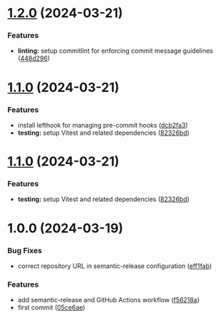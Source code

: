 # [1.2.0](https://github.com/amalv/web-widget/compare/v1.1.0...v1.2.0) (2024-03-21)


### Features

* **linting:** setup commitlint for enforcing commit message guidelines ([448d296](https://github.com/amalv/web-widget/commit/448d296cdc7839ddced4ac7699b43215c38125e3))

# [1.1.0](https://github.com/amalv/web-widget/compare/v1.0.0...v1.1.0) (2024-03-21)


### Features

* install lefthook for managing pre-commit hooks ([dcb2fa3](https://github.com/amalv/web-widget/commit/dcb2fa3046a718f67a75174407a587b07c8b8c76))
* **testing:** setup Vitest and related dependencies ([82326bd](https://github.com/amalv/web-widget/commit/82326bd047e4f0eec50dfd113faffb26e91dd1fc))

# [1.1.0](https://github.com/amalv/web-widget/compare/v1.0.0...v1.1.0) (2024-03-21)


### Features

* **testing:** setup Vitest and related dependencies ([82326bd](https://github.com/amalv/web-widget/commit/82326bd047e4f0eec50dfd113faffb26e91dd1fc))

# 1.0.0 (2024-03-19)


### Bug Fixes

* correct repository URL in semantic-release configuration ([eff1fab](https://github.com/amalv/web-widget/commit/eff1fab6a5de7b75574fc35be72ca592f5d63d1b))


### Features

* add semantic-release and GitHub Actions workflow ([f56218a](https://github.com/amalv/web-widget/commit/f56218af83111a2cba6b64aea86966a879b5bc36))
* first commit ([05ce6ae](https://github.com/amalv/web-widget/commit/05ce6aea2282dd2096346c7910f47167e856ab05))
